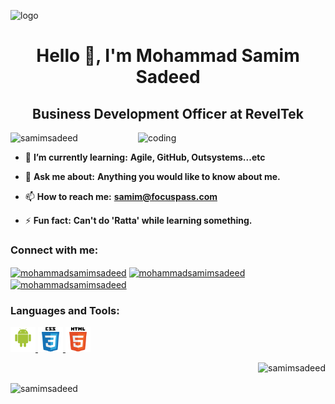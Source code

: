 ![logo](https://github.com/SamimSadeed/SamimSadeed/blob/main/github-logo%20120.png)
<h1 align="center">Hello 👋, I'm Mohammad Samim Sadeed</h1>
<h2 align="center">Business Development Officer at RevelTek</h2>
<img align="right" alt="coding" width="300" src="https://avatars.githubusercontent.com/u/19213393?v=4">
<p align="left"> <img src="https://komarev.com/ghpvc/?username=samimsadeed&label=Profile%20views&color=0e75b6&style=flat" alt="samimsadeed" /> </p>

- 🌱 **I’m currently learning:** **Agile, GitHub, Outsystems...etc**

- 💬 **Ask me about:** **Anything you would like to know about me.**

- 📫 **How to reach me:** **samim@focuspass.com**

- ⚡ **Fun fact:** **Can't do 'Ratta' while learning something.**

<h3 align="left">Connect with me:</h3>

<p align="left">
<a href="https://linkedin.com/in/mohammadsamimsadeed" target="blank"><img align="center" src="https://raw.githubusercontent.com/rahuldkjain/github-profile-readme-generator/master/src/images/icons/Social/linked-in-alt.svg" alt="mohammadsamimsadeed" height="35" width="35" /></a>
<a href="https://fb.com/mohammadsamimsadeed" target="blank"><img align="center" src="https://raw.githubusercontent.com/rahuldkjain/github-profile-readme-generator/master/src/images/icons/Social/facebook.svg" alt="mohammadsamimsadeed" height="35" width="35" /></a>
<a href="https://instagram.com/mohammadsamimsadeed" target="blank"><img align="center" src="https://raw.githubusercontent.com/rahuldkjain/github-profile-readme-generator/master/src/images/icons/Social/instagram.svg" alt="mohammadsamimsadeed" height="35" width="35" /></a>
</p>





<h3 align="left">Languages and Tools:</h3>
<p align="left"> <a href="https://developer.android.com" target="_blank" rel="noreferrer"> <img src="https://raw.githubusercontent.com/devicons/devicon/master/icons/android/android-original-wordmark.svg" alt="android" width="40" height="40"/> </a> <a href="https://www.w3schools.com/css/" target="_blank" rel="noreferrer"> <img src="https://raw.githubusercontent.com/devicons/devicon/master/icons/css3/css3-original-wordmark.svg" alt="css3" width="40" height="40"/> </a> <a href="https://www.w3.org/html/" target="_blank" rel="noreferrer"> <img src="https://raw.githubusercontent.com/devicons/devicon/master/icons/html5/html5-original-wordmark.svg" alt="html5" width="40" height="40"/> </a> </p>

<p>&nbsp;<img align="right" src="https://github-readme-stats.vercel.app/api?username=samimsadeed&show_icons=true&locale=en" alt="samimsadeed" /></p>

<p><img align="center" src="https://github-readme-streak-stats.herokuapp.com/?user=samimsadeed&" alt="samimsadeed" /></p>

